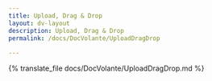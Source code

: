 ```yaml
---
title: Upload, Drag & Drop
layout: dv-layout
description: Upload, Drag & Drop
permalink: /docs/DocVolante/UploadDragDrop
 
---
```


{% translate_file docs/DocVolante/UploadDragDrop.md %}